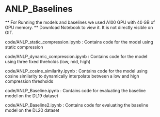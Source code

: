 # ANLP_Baselines

** For Running the models and baselines we used A100 GPU with 40 GB of GPU memory.
** Download Notebook to view it. It is not directly visible on GIT.


code/ANLP_static_compression.ipynb : Contains code for the model using static compression

code/ANLP_dynamic_compression.ipynb : Contains code for the model using three fixed threholds (low, mid, high)

code/ANLP_cosine_similarity.ipynb : Contains code for the model using cosine similarity to dynamically interpolate between a low and high compression thresholds

code/ANLP_Baseline.ipynb : Contains code for evaluating the baseline model on the DL19 dataset

code/ANLP_Baseline2.ipynb : Contains code for evaluating the baseline model on the DL20 dataset


